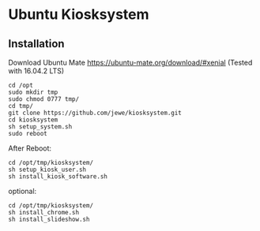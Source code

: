 # Ubuntu Kiosksystem

## Installation
Download Ubuntu Mate
https://ubuntu-mate.org/download/#xenial
(Tested with 16.04.2 LTS)


```
cd /opt
sudo mkdir tmp
sudo chmod 0777 tmp/
cd tmp/
git clone https://github.com/jewe/kiosksystem.git
cd kiosksystem
sh setup_system.sh
sudo reboot
```

After Reboot:
```
cd /opt/tmp/kiosksystem/
sh setup_kiosk_user.sh
sh install_kiosk_software.sh
```

optional:
```
cd /opt/tmp/kiosksystem/
sh install_chrome.sh
sh install_slideshow.sh
```
